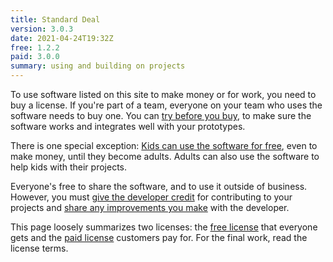 ```yaml
---
title: Standard Deal
version: 3.0.3
date: 2021-04-24T19:32Z
free: 1.2.2
paid: 3.0.0
summary: using and building on projects
---
```


To use software listed on this site to make money or for work, you need to buy a license.  If you're part of a team, everyone on your team who uses the software needs to buy one.  You can [try before you buy](/free/1.2.2#free-trials), to make sure the software works and integrates well with your prototypes.

There is one special exception: [Kids can use the software for free](/free/1.2.2#kids-projects), even to make money, until they become adults.  Adults can also use the software to help kids with their projects.

Everyone's free to share the software, and to use it outside of business.  However, you must [give the developer credit](/free/1.2.2#give-credit) for contributing to your projects and [share any improvements you make](/free/1.2.2#share-improvements) with the developer.

This page loosely summarizes two licenses: the [free license](/free/1.2.2) that everyone gets and the [paid license](/paid/3.0.0) customers pay for.  For the final work, read the license terms.
